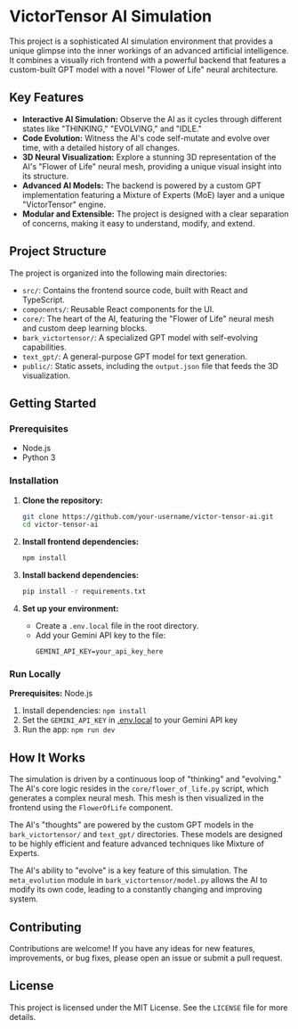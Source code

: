 # VictorTensor AI Simulation

This project is a sophisticated AI simulation environment that provides a unique glimpse into the inner workings of an advanced artificial intelligence. It combines a visually rich frontend with a powerful backend that features a custom-built GPT model with a novel "Flower of Life" neural architecture.

## Key Features

- **Interactive AI Simulation:** Observe the AI as it cycles through different states like "THINKING," "EVOLVING," and "IDLE."
- **Code Evolution:** Witness the AI's code self-mutate and evolve over time, with a detailed history of all changes.
- **3D Neural Visualization:** Explore a stunning 3D representation of the AI's "Flower of Life" neural mesh, providing a unique visual insight into its structure.
- **Advanced AI Models:** The backend is powered by a custom GPT implementation featuring a Mixture of Experts (MoE) layer and a unique "VictorTensor" engine.
- **Modular and Extensible:** The project is designed with a clear separation of concerns, making it easy to understand, modify, and extend.

## Project Structure

The project is organized into the following main directories:

- `src/`: Contains the frontend source code, built with React and TypeScript.
- `components/`: Reusable React components for the UI.
- `core/`: The heart of the AI, featuring the "Flower of Life" neural mesh and custom deep learning blocks.
- `bark_victortensor/`: A specialized GPT model with self-evolving capabilities.
- `text_gpt/`: A general-purpose GPT model for text generation.
- `public/`: Static assets, including the `output.json` file that feeds the 3D visualization.

## Getting Started

### Prerequisites

- Node.js
- Python 3

### Installation

1. **Clone the repository:**
   ```bash
   git clone https://github.com/your-username/victor-tensor-ai.git
   cd victor-tensor-ai
   ```

2. **Install frontend dependencies:**
   ```bash
   npm install
   ```

3. **Install backend dependencies:**
   ```bash
   pip install -r requirements.txt
   ```

4. **Set up your environment:**
   - Create a `.env.local` file in the root directory.
   - Add your Gemini API key to the file:
     ```
     GEMINI_API_KEY=your_api_key_here
     ```

### Run Locally

**Prerequisites:**  Node.js


1. Install dependencies:
   `npm install`
2. Set the `GEMINI_API_KEY` in [.env.local](.env.local) to your Gemini API key
3. Run the app:
   `npm run dev`

## How It Works

The simulation is driven by a continuous loop of "thinking" and "evolving." The AI's core logic resides in the `core/flower_of_life.py` script, which generates a complex neural mesh. This mesh is then visualized in the frontend using the `FlowerOfLife` component.

The AI's "thoughts" are powered by the custom GPT models in the `bark_victortensor/` and `text_gpt/` directories. These models are designed to be highly efficient and feature advanced techniques like Mixture of Experts.

The AI's ability to "evolve" is a key feature of this simulation. The `meta_evolution` module in `bark_victortensor/model.py` allows the AI to modify its own code, leading to a constantly changing and improving system.

## Contributing

Contributions are welcome! If you have any ideas for new features, improvements, or bug fixes, please open an issue or submit a pull request.

## License

This project is licensed under the MIT License. See the `LICENSE` file for more details.
